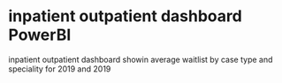 # inpatient outpatient  dashboard PowerBI
 inpatient outpatient  dashboard showin average waitlist by case type and speciality for 2019  and 2019
